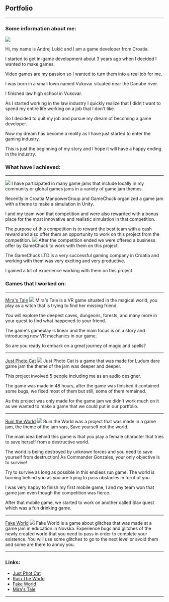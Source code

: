 ## Portfolio

---

### Some information about me: 

[](/sample_page)
<img src="images/Testna_Slika_1.png?raw=true"/>

Hi, my name is Andrej Lukić and I am a game developer from Croatia.

I started to get in-game development about 3 years ago when I decided I wanted to make games.

Video games are my passion so I wanted to turn them into a real job for me.

I was born in a small town named Vukovar situated near the Danube river.

I finished law high school in Vukovar.

As I started working in the law industry I quickly realize that I didn’t want to spend my entire life working on a job that I don't like.

So I decided to quit my job and pursue my dream of becoming a game developer.

Now my dream has become a reality as I have just started to enter the gaming industry.

This is just the beginning of my story and I hope it will have a happy ending in the industry.

### What have I achieved: 

---

[](/sample_page)
<img src="images/Hakaton_Winner_Picture.png?raw=true"/>
I have participated in many game jams that include locally in my community or global games jams in a variety of game jam themes.

Recently in Croatia ManpowerGroup and GameChuck organized a game jam with a theme to make a simulation in Unity.

I and my team won that competition and were also rewarded with a bonus place for the most innovative and realistic simulation in that competition.

The purpose of this competition is to reward the best team with a cash reward and also offer them an opportunity to work on this project from the competition.
[](/sample_page)
<img src="images/Moja_Hakaton_Slika.png?raw=true"/>
After the competition ended we were offered a business offer by GameChuck to work with them on this project.

The GameChuck LTD is a very successful gaming company in Croatia and working with them was very exciting and very productive.

I gained a lot of experience working with them on this project.

### Games that I worked on:

---
[Mira's Tale](/pdf/sample_presentation.pdf)
<img src="images/Miras_Tale_Picture.png?raw=true"/>
Mira's Tale is a VR game situated in the magical world, you play as a witch that is trying to find her missing friend.

You will explore the deepest caves, dungeons, forests, and many more in your quest to find what happened to your friend.

The game's gameplay is linear and the main focus is on a story and introducing new VR mechanics in our game.

So are you ready to embark on a great journey of magic and spells?

---
[Just Photo Cat](http://example.com/)
<img src="images/Photo_Cat_Picture.png?raw=true"/>
Just Photo Cat is a game that was made for Ludum dare game jam the theme of the jam was deeper and deeper.

This project involved 5 people including me as an audio designer.

The game was made in 48 hours, after the game was finished it contained some bugs, we fixed most of them but still, some of them remained.

As this project was only made for the game jam we didn't work much on it as we wanted to make a game that we could put in our portfolio.

---

[Ruin the World](/sample_page)
<img src="images/Ruin_The_World_Fix_Picture.png?raw=true"/>
Ruin the World was a project that was made in a game jam, the theme of the jam was, Save yourself not the world.

The main idea behind this game is that you play a female character that tries to save herself from a destructive world.

The world is being destroyed by unknown forces and you need to save yourself from destruction! As Commander Gonzales, your only objective is to survive!

Try to survive as long as possible in this endless run game. The world is burning behind you as you are trying to pass obstacles in fornt of you.

I was very happy to finish my first mobile game, I and my team won that game jam even though the competition was fierce.

After that mobile game, we started to work on another called Slav quest which was a fun drinking game.

---

[Fake World](/sample_page)
<img src="images/Fake_World_Picture.png?raw=true"/>
Fake World is a game about glitches that was made at a game jam in education in Novska. Experience bugs and glitches of the newly created world that you need to pass in order to complete your existence.  You will use some glitches to go to the next level or avoid them and some are there to annoy you.

---

### Links:

- [Just Phot Cat](https://raven-insights.itch.io/just-photo-cat)
- [Ruin The World](https://thedynamitepriest.itch.io/ruin-the-world)
- [Fake World](https://thedynamitepriest.itch.io/fake-world)
- [Mira's Tale](https://youtu.be/J2Sd-hQ5LrE)

---
<!-- Remove above link if you don't want to attibute -->
